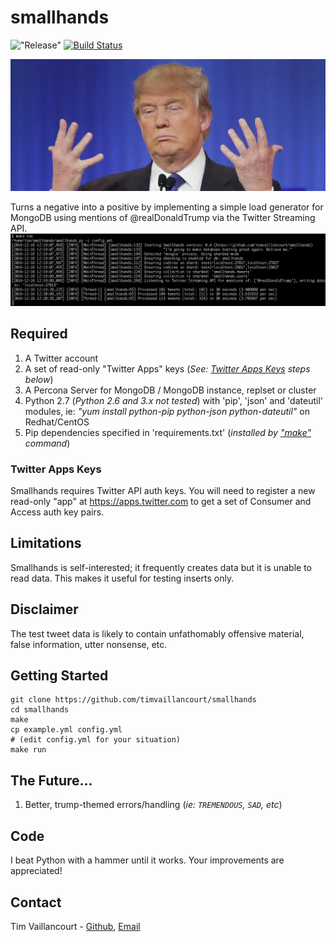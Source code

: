 # smallhands
!["Release"](https://github-release-version.herokuapp.com/github/timvaillancourt/smallhands/release.svg?style=flat)
[![Build Status](https://travis-ci.org/timvaillancourt/smallhands.svg?branch=master)](https://travis-ci.org/timvaillancourt/smallhands)

<img src="images/smallhands.jpg" width=600>

Turns a negative into a positive by implementing a simple load generator for MongoDB using mentions of @realDonaldTrump via the Twitter Streaming API.
!["make run"](https://github.com/timvaillancourt/smallhands/blob/master/images/run.png)

## Required
1. A Twitter account
2. A set of read-only "Twitter Apps" keys (*See: [Twitter Apps Keys](#twitter-apps-keys) steps below*)
3. A Percona Server for MongoDB / MongoDB instance, replset or cluster
4. Python 2.7 (*Python 2.6 and 3.x not tested*) with 'pip', 'json' and 'dateutil' modules, ie: *"yum install python-pip python-json python-dateutil"* on Redhat/CentOS
5. Pip dependencies specified in 'requirements.txt' (*installed by ["make"](#getting-started) command*)

### Twitter Apps Keys

Smallhands requires Twitter API auth keys. You will need to register a new read-only "app" at https://apps.twitter.com to get a set of Consumer and Access auth key pairs.

## Limitations

Smallhands is self-interested; it frequently creates data but it is unable to read data. This makes it useful for testing inserts only.

## Disclaimer

The test tweet data is likely to contain unfathomably offensive material, false information, utter nonsense, etc.

## Getting Started
```
git clone https://github.com/timvaillancourt/smallhands
cd smallhands
make
cp example.yml config.yml
# (edit config.yml for your situation)
make run
```

## The Future...
1. Better, trump-themed errors/handling (*ie: `TREMENDOUS`, `SAD`, etc*)

##  Code
I beat Python with a hammer until it works. Your improvements are appreciated!

## Contact
Tim Vaillancourt - [Github](https://github.com/timvaillancourt), [Email](mailto:tim@timvaillancourt.com)

